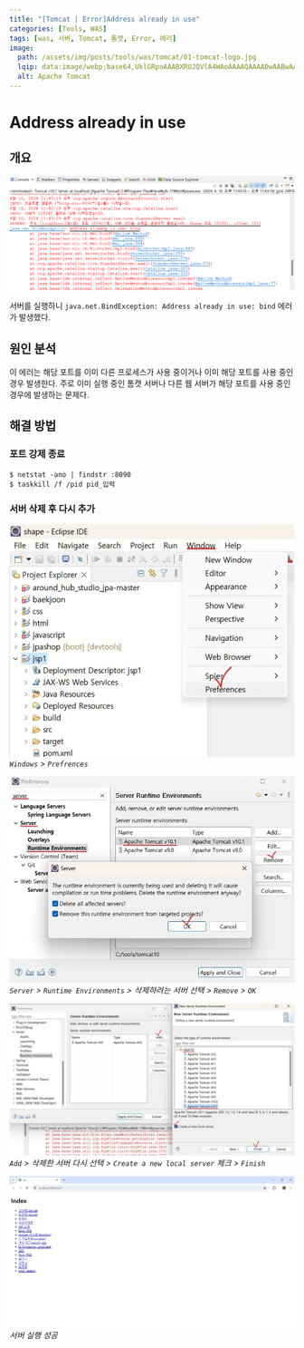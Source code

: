 ```yaml
---
title: "[Tomcat | Error]Address already in use"
categories: [Tools, WAS]
tags: [was, 서버, Tomcat, 톰캣, Error, 에러]
image:
  path: /assets/img/posts/tools/was/tomcat/01-tomcat-logo.jpg
  lqip: data:image/webp;base64,UklGRpoAAABXRUJQVlA4WAoAAAAQAAAADwAABwAAQUxQSDIAAAARL0AmbZurmr57yyIiqE8oiG0bejIYEQTgqiDA9vqnsUSI6H+oAERp2HZ65qP/VIAWAFZQOCBCAAAA8AEAnQEqEAAIAAVAfCWkAALp8sF8rgRgAP7o9FDvMCkMde9PK7euH5M1m6VWoDXf2FkP3BqV0ZYbO6NA/VFIAAAA
  alt: Apache Tomcat
---
```


# Address already in use

## 개요

![01-address-already-in-use-error](/assets/img/posts/tools/was/tomcat/error/address-already-in-use/01-address-already-in-use-error.jpg)

서버를 실행하니 `java.net.BindException: Address already in use: bind` 에러가 발생했다. 

## 원인 분석

이 에러는 해당 포트를 이미 다른 프로세스가 사용 중이거나 이미 해당 포트를 사용 중인 경우 발생한다. 주로 이미 실행 중인 톰캣 서버나 다른 웹 서버가 해당 포트를 사용 중인 경우에 발생하는 문제다.

## 해결 방법

### 포트 강제 종료

```console
$ netstat -ano | findstr :8090
$ taskkill /f /pid pid_입력
```

### 서버 삭제 후 다시 추가

![02-preferences](/assets/img/posts/tools/was/tomcat/error/address-already-in-use/02-preferences.jpg)
*`Windows` > `Prefrences`*

![03-remove-tomcat-on-server](/assets/img/posts/tools/was/tomcat/error/address-already-in-use/03-remove-tomcat-on-server.jpg)
*`Server` > `Runtime Environments` > 삭제하려는 서버 선택 > `Remove` > `OK`*

![04-add-tomcat-on-server](/assets/img/posts/tools/was/tomcat/error/address-already-in-use/04-add-tomcat-on-server.jpg)
*`Add` > 삭제한 서버 다시 선택 > `Create a new local server` 체크 > `Finish`*

![05-server-run-successfully](/assets/img/posts/tools/was/tomcat/error/address-already-in-use/05-server-run-successfully.jpg)
*서버 실행 성공*